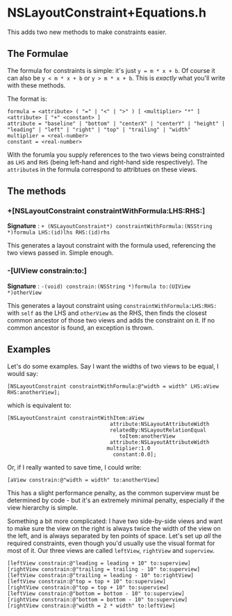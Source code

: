 # NSLayoutConstraint+Equations.h

This adds two new methods to make constraints easier.

## The Formulae

The formula for constraints is simple: it's just `y = m * x + b`. Of course it can also be `y < m * x + b` or `y > m * x + b`. This is *exactly* what you'll write with these methods.

The format is:

    formula = <attribute> ( "=" | "<" | ">" ) [ <multiplier> "*" ] <attribute> [ "+" <constant> ]
    attribute = "baseline" | "bottom" | "centerX" | "centerY" | "height" | "leading" | "left" | "right" | "top" | "trailing" | "width"
    multiplier = <real-number>
    constant = <real-number>
    
With the forumla you supply references to the two views being constrainted as `LHS` and `RHS` (being left-hand and right-hand side respectively). The `attribute`s in the formula correspond to attribtues on these views.

## The methods

###  +[NSLayoutConstraint constraintWithFormula:LHS:RHS:]

**Signature** : `+ (NSLayoutConstraint*) constraintWithFormula:(NSString *)formula LHS:(id)lhs RHS:(id)rhs`

This generates a layout constraint with the formula used, referencing the two views passed in. Simple enough.

###  -[UIView constrain:to:]

**Signature** : `-(void) constrain:(NSString *)formula to:(UIView *)otherView`

This generates a layout constraint using `constraintWithFormula:LHS:RHS:` with `self` as the LHS and `otherView` as the RHS, then finds the closest common ancestor of those two views and adds the constraint on it. If no common ancestor is found, an exception is thrown.

## Examples

Let's do some examples. Say I want the widths of two views to be equal, I would say:

    [NSLayoutConstraint constraintWithFormula:@"width = width" LHS:aView RHS:anotherView];

which is equivalent to:
    
    [NSLayoutConstraint constraintWithItem:aView
                                     attribute:NSLayoutAttributeWidth
                                     relatedBy:NSLayoutRelationEqual
                                        toItem:anotherView
                                     attribute:NSLayoutAttributeWidth
                                    multiplier:1.0
                                      constant:0.0];

Or, if I really wanted to save time, I could write:

    [aView constrain:@"width = width" to:anotherView]

This has a slight performance penalty, as the common superview must be determined by code - but it's an extremely minimal penalty, especially if the view hierarchy is simple.

Something a bit more complicated: I have two side-by-side views and want to make sure the view on the right is always twice the width of the view on the left, and is always separated by ten points of space. Let's set up *all* the required constraints, even though you'd usually use the visual format for most of it. Our three views are called `leftView`, `rightView` and `superview`.

    [leftView constrain:@"leading = leading + 10" to:superview]
    [rightView constrain:@"trailing = trailing - 10" to:superview]
    [leftView constrain:@"trailing = leading - 10" to:rightView]
    [leftView constrain:@"top = top + 10" to:superview]
    [rightView constrain:@"top = top + 10" to:superview]
    [leftView constrain:@"bottom = bottom - 10" to:superview]
    [rightView constrain:@"bottom = bottom - 10" to:superview]
    [rightView constrain:@"width = 2 * width" to:leftView]
